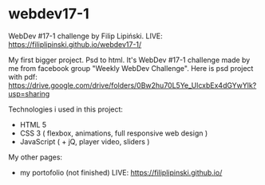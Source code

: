 # webdev17-1
WebDev #17-1 challenge by Filip Lipiński. LIVE: https://filiplipinski.github.io/webdev17-1/


My first bigger project. Psd to html.
It's WebDev #17-1 challenge made by me from facebook group "Weekly WebDev Challenge".
Here is psd project with pdf: https://drive.google.com/drive/folders/0Bw2hu70L5Ye_UlcxbEx4dGYwYlk?usp=sharing

Technologies i used in this project:
- HTML 5
- CSS 3 (  flexbox, animations, full responsive web design )
- JavaScript ( + jQ, player video, sliders )

My other pages:
* my portofolio (not finished) LIVE: https://filiplipinski.github.io/
